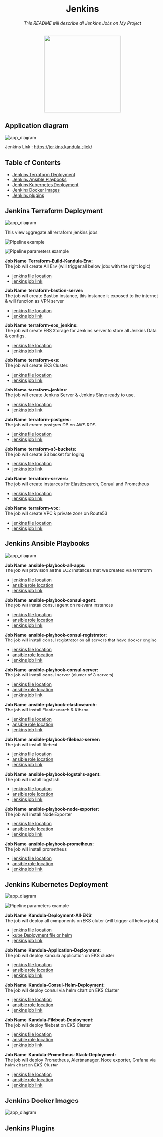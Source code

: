 <h1 align="center">Jenkins</h1>
<h6 align="center">This README will describe all Jenkins Jobs on My Project</h6>

<p align="center"><img width="250px" src="./diagrams_&_pictures/jenkins_logo.png"></p>

## Application diagram
![app_diagram](diagrams_&_pictures/ops_school-jenkins_app_diagram.png)

Jenkins Link : https://jenkins.kandula.click/

## Table of Contents

- [Jenkins Terraform Deployment](#Jenkins-Terraform-Deployment)
- [Jenkins Ansible Playbooks](#Jenkins-Ansible-Playbooks)
- [Jenkins Kubernetes Deployment](#Jenkins-Kubernetes-Deployment)
- [Jenkins Docker Images](#Jenkins-Docker-Images)
- [Jenkins plugins](#Jenkins-plugins)

## Jenkins Terraform Deployment

![app_diagram](diagrams_&_pictures/jenkins_terraform_jobs.png)

This view aggregate all terraform jenkins jobs

![Pipeline example](diagrams_&_pictures/jenkins_terrafrom_bastion.png)

![Pipeline parameters example](diagrams_&_pictures/terraform_parms.png)

**Job Name: Terraform-Build-Kandula-Env:** <br />
The job will create All Env (will trigger all below jobs with the right logic)
+ [jenkins file location](/Jenkins/jenkins_jobs/jenkis_terraform_deployments/jenkins_terraform_build_kandula_env.groovy)
+ [jenkins job link](https://jenkins.kandula.click/view/Terraform_Deployment/job/Terraform-Build-Kandula-Env/)


**Job Name: terraform-bastion-server:** <br />
The job will create Bastion instance, this instance is exposed to the internet & will function as VPN server
+ [jenkins file location](/Jenkins/jenkins_jobs/jenkis_terraform_deployments/jenkins_terraform_bastion_server.groovy)
+ [jenkins job link](https://jenkins.kandula.click/view/Terraform_Deployment/job/terraform-bastion-server)


**Job Name: terraform-ebs_jenkins:** <br />
The job will create EBS Storage for Jenkins server to store all Jenkins Data & configs.
+ [jenkins file location](/Jenkins/jenkins_jobs/jenkis_terraform_deployments/jenkins_terraform_ebs_jenkins.groovy)
+ [jenkins job link](https://jenkins.kandula.click/view/Terraform_Deployment/job/terraform-ebs_jenkins/)

**Job Name: terraform-eks:** <br />
The job will create EKS Cluster.
+ [jenkins file location](/Jenkins/jenkins_jobs/jenkis_terraform_deployments/jenkins_terraform_eks.groovy)
+ [jenkins job link](https://jenkins.kandula.click/view/Terraform_Deployment/job/terraform-ebs_jenkins/)


**Job Name: terraform-jenkins:** <br />
The job will create Jenkins Server & Jenkins Slave ready to use.
+ [jenkins file location](/Jenkins/jenkins_jobs/jenkis_terraform_deployments/jenkins_terraform_jenkins.groovy)
+ [jenkins job link](https://jenkins.kandula.click/view/Terraform_Deployment/job/terraform-jenkins/)

**Job Name: terraform-postgres:** <br />
The job will create postgres DB on AWS RDS
+ [jenkins file location](/Jenkins/jenkins_jobs/jenkis_terraform_deployments/jenkins_terraform_postgres.groovy)
+ [jenkins job link](https://jenkins.kandula.click/view/Terraform_Deployment/job/terraform-postgres/)

**Job Name: terraform-s3-buckets:** <br />
The job will create S3 bucket for loging
+ [jenkins file location](/Jenkins/jenkins_jobs/jenkis_terraform_deployments/jenkins_terraform_s3_bucket.groovy)
+ [jenkins job link](https://jenkins.kandula.click/view/Terraform_Deployment/job/terraform-s3-buckets/)

**Job Name: terraform-servers:** <br />
The job will create instances for Elasticsearch, Consul and Prometheus
+ [jenkins file location](/Jenkins/jenkins_jobs/jenkis_terraform_deployments/jenkins_terraform_servers.groovy)
+ [jenkins job link](https://jenkins.kandula.click/view/Terraform_Deployment/job/terraform-servers/)

**Job Name: terraform-vpc:** <br />
The job will create VPC & private zone on Route53
+ [jenkins file location](/Jenkins/jenkins_jobs/jenkis_terraform_deployments/jenkins_terraform_vpc.groovy)
+ [jenkins job link](https://jenkins.kandula.click/view/Terraform_Deployment/job/terraform-vpc/)

## Jenkins Ansible Playbooks

![app_diagram](diagrams_&_pictures/jenkins_ansible_jobs.png)

**Job Name: ansible-playbook-all-apps:** <br />
The job will provision all the EC2 Instances that we created via terraform
+ [jenkins file location](/Jenkins/jenkins_jobs/jenkins_ansible_playbooks/jenkins_ansible_build_kandula.groovy)
+ [ansible role location](/ansible/roles)
+ [jenkins job link](https://jenkins.kandula.click/view/Ansible-Playbooks/job/ansible-playbook-all-apps/)

**Job Name: ansible-playbook-consul-agent:** <br />
The job will install consul agent on relevant instances 
+ [jenkins file location](/Jenkins/jenkins_jobs/jenkins_ansible_playbooks/consul_agent_ansible_playbook.groovy)
+ [ansible role location](/ansible/roles/consul_agent)
+ [jenkins job link](https://jenkins.kandula.click/view/Ansible-Playbooks/job/ansible-playbook-consul-agent/)

**Job Name: ansible-playbook-consul-registrator:** <br />
The job will install consul registrator on all servers that have docker engine 
+ [jenkins file location](/Jenkins/jenkins_jobs/jenkins_ansible_playbooks/consul_registrator_ansible_playbook.groovy)
+ [ansible role location](/ansible/roles/consul_registrator)
+ [jenkins job link](https://jenkins.kandula.click/view/Ansible-Playbooks/job/ansible-playbook-consul-registrator/)

**Job Name: ansible-playbook-consul-server:** <br />
The job will install consul server (cluster of 3 servers)
+ [jenkins file location](/Jenkins/jenkins_jobs/jenkins_ansible_playbooks/consul_server_ansible_playbook.groovy)
+ [ansible role location](/ansible/roles/consul)
+ [jenkins job link](https://jenkins.kandula.click/view/Ansible-Playbooks/job/ansible-playbook-consul-server/)

**Job Name: ansible-playbook-elasticsearch:** <br />
The job will install Elasticsearch & Kibana
+ [jenkins file location](/Jenkins/jenkins_jobs/jenkins_ansible_playbooks/elasticsearch_ansible_playbook.groovy)
+ [ansible role location](/ansible/roles/elasticsearch)
+ [jenkins job link](https://jenkins.kandula.click/view/Ansible-Playbooks/job/ansible-playbook-elasticsearch/)

**Job Name: ansible-playbook-filebeat-server:** <br />
The job will install filebeat 
+ [jenkins file location](/Jenkins/jenkins_jobs/jenkins_ansible_playbooks/filebeat_ansible_playbook.groovy)
+ [ansible role location](/ansible/roles/filebeat)
+ [jenkins job link](https://jenkins.kandula.click/view/Ansible-Playbooks/job/ansible-playbook-filebeat-server/)

**Job Name: ansible-playbook-logstahs-agent:** <br />
The job will install logstash
+ [jenkins file location](/Jenkins/jenkins_jobs/jenkins_ansible_playbooks/logstash_agent_ansible_playbook.groovy)
+ [ansible role location](/ansible/roles/logstash)
+ [jenkins job link](https://jenkins.kandula.click/view/Ansible-Playbooks/job/ansible-playbook-logstahs-agent/)

**Job Name: ansible-playbook-node-exporter:** <br />
The job will install Node Exporter
+ [jenkins file location](/Jenkins/jenkins_jobs/jenkins_ansible_playbooks/node_exporter_ansible_playbook.groovy)
+ [ansible role location](/ansible/roles/node_exporter)
+ [jenkins job link](https://jenkins.kandula.click/view/Ansible-Playbooks/job/ansible-playbook-node-exporter/)

**Job Name: ansible-playbook-prometheus:** <br />
The job will install prometheus
+ [jenkins file location](/Jenkins/jenkins_jobs/jenkins_ansible_playbooks/prometheus_ansible_playbook.groovy)
+ [ansible role location](/ansible/roles/prometheus)
+ [jenkins job link](https://jenkins.kandula.click/view/Ansible-Playbooks/job/ansible-playbook-prometheus/)

## Jenkins Kubernetes Deployment

![app_diagram](diagrams_&_pictures/jenkins_k8s_jobs.png)

![Pipeline parameters example](diagrams_&_pictures/jenkins_k8s_params.png)

**Job Name: Kandula-Deployment-All-EKS:** <br />
The job will deploy all components on EKS cluter (will trigger all below jobs) 
+ [jenkins file location](/Jenkins/jenkins_jobs/kubernetes_deployment/jenkins_kube_all_deployment.groovy)
+ [kube Deployment file or helm](/Jenkins/jenkins_jobs/kubernetes_deployment)
+ [jenkins job link](https://jenkins.kandula.click/view/Kubernetes_Deployment/job/Kandula-Deployment-All-EKS/)

**Job Name: Kandula-Application-Deployment:** <br />
The job will deploy kandula application on EKS cluster
+ [jenkins file location](/Jenkins/jenkins_jobs/kubernetes_deployment/jenkinsfile_kandula_deployment.groovy)
+ [ansible role location](/Jenkins/jenkins_jobs/kubernetes_deployment/kalandula_app.yaml)
+ [jenkins job link](https://jenkins.kandula.click/view/Kubernetes_Deployment/job/Kandula-Application-Deployment/)

**Job Name: Kandula-Consul-Helm-Deployment:** <br />
The job will deploy consul via helm chart on EKS Cluster
+ [jenkins file location](/Jenkins/jenkins_jobs/kubernetes_deployment/jenkinsfile_kube_consul_helm.groovy)
+ [ansible role location](/helm-releases/consul)
+ [jenkins job link](https://jenkins.kandula.click/view/Kubernetes_Deployment/job/Kandula-Consul-Helm-Deployment/)

**Job Name: Kandula-Filebeat-Deployment:** <br />
The job will deploy filebeat on EKS Cluster
+ [jenkins file location](/Jenkins/jenkins_jobs/kubernetes_deployment/jenkinsfile_kube_filebeat_deployment.groovy)
+ [ansible role location](/Jenkins/jenkins_jobs/kubernetes_deployment/filebeat-k8s-config.yaml)
+ [jenkins job link](https://jenkins.kandula.click/view/Kubernetes_Deployment/job/Kandula-Filebeat-Deployment/)

**Job Name: Kandula-Prometheus-Stack-Deployment:** <br />
The job will deploy Prometheus, Alertmanager, Node exporter, Grafana via helm chart on EKS Cluster
+ [jenkins file location](/Jenkins/jenkins_jobs/kubernetes_deployment/jenkinsfile_kube_prometheus_stack.groovy)
+ [ansible role location](/helm-releases/kube-prometheus-stack)
+ [jenkins job link](https://jenkins.kandula.click/view/Kubernetes_Deployment/job/Kandula-Prometheus-Stack-Deployment/)

## Jenkins Docker Images

![app_diagram](diagrams_&_pictures/jenkins_docker_jobs.png)

## Jenkins Plugins